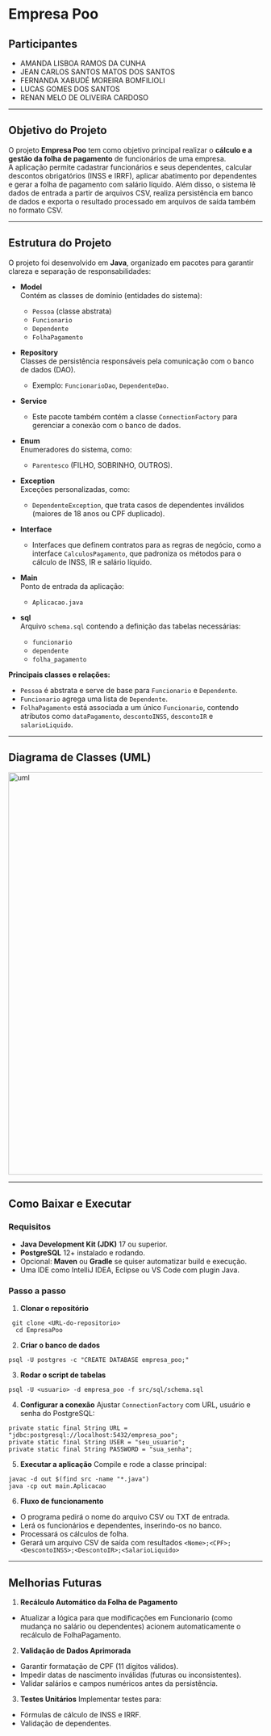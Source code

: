 # Empresa Poo


## Participantes

- AMANDA LISBOA RAMOS DA CUNHA  
- JEAN CARLOS SANTOS MATOS DOS SANTOS 
- FERNANDA XABUDÉ MOREIRA BOMFILIOLI  
- LUCAS GOMES DOS SANTOS 
- RENAN MELO DE OLIVEIRA CARDOSO  

---

## Objetivo do Projeto

O projeto **Empresa Poo** tem como objetivo principal realizar o **cálculo e a gestão da folha de pagamento** de funcionários de uma empresa.  
A aplicação permite cadastrar funcionários e seus dependentes, calcular descontos obrigatórios (INSS e IRRF), aplicar abatimento por dependentes e gerar a folha de pagamento com salário líquido. Além disso, o sistema lê dados de entrada a partir de arquivos CSV, realiza persistência em banco de dados e exporta o resultado processado em arquivos de saída também no formato CSV.

---

## Estrutura do Projeto

O projeto foi desenvolvido em **Java**, organizado em pacotes para garantir clareza e separação de responsabilidades:

- **Model**  
  Contém as classes de domínio (entidades do sistema):  
  - `Pessoa` (classe abstrata)  
  - `Funcionario`  
  - `Dependente`  
  - `FolhaPagamento`

- **Repository**  
  Classes de persistência responsáveis pela comunicação com o banco de dados (DAO).  
  - Exemplo: `FuncionarioDao`, `DependenteDao`.

- **Service**  
  - Este pacote também contém a classe `ConnectionFactory` para gerenciar a conexão com o banco de dados.

- **Enum**  
  Enumeradores do sistema, como:  
  - `Parentesco` (FILHO, SOBRINHO, OUTROS).

- **Exception**  
  Exceções personalizadas, como:  
  - `DependenteException`, que trata casos de dependentes inválidos (maiores de 18 anos ou CPF duplicado).

- **Interface**  
  - Interfaces que definem contratos para as regras de negócio, como a interface `CalculosPagamento`, que padroniza os métodos para o cálculo de INSS, IR e salário líquido.

- **Main**  
  Ponto de entrada da aplicação:  
  - `Aplicacao.java`

- **sql**  
  Arquivo `schema.sql` contendo a definição das tabelas necessárias:  
  - `funcionario`  
  - `dependente`  
  - `folha_pagamento`

**Principais classes e relações:**
- `Pessoa` é abstrata e serve de base para `Funcionario` e `Dependente`.  
- `Funcionario` agrega uma lista de `Dependente`.  
- `FolhaPagamento` está associada a um único `Funcionario`, contendo atributos como `dataPagamento`, `descontoINSS`, `descontoIR` e `salarioLiquido`.
---

## Diagrama de Classes (UML) 

<img width="1949" height="797" alt="uml" src="https://github.com/user-attachments/assets/07fc233f-f0d3-4b87-974a-cc70cf55fdef" />

---

## Como Baixar e Executar

### Requisitos

- **Java Development Kit (JDK)** 17 ou superior.  
- **PostgreSQL** 12+ instalado e rodando.  
- Opcional: **Maven** ou **Gradle** se quiser automatizar build e execução.  
- Uma IDE como IntelliJ IDEA, Eclipse ou VS Code com plugin Java.  

### Passo a passo

1. **Clonar o repositório**
```
 git clone <URL-do-repositorio> 
  cd EmpresaPoo
```

2. **Criar o banco de dados**
```
psql -U postgres -c "CREATE DATABASE empresa_poo;"

```

3. **Rodar o script de tabelas**
```
psql -U <usuario> -d empresa_poo -f src/sql/schema.sql
```

4. **Configurar a conexão**
Ajustar ```ConnectionFactory``` com URL, usuário e senha do PostgreSQL:
```
private static final String URL = "jdbc:postgresql://localhost:5432/empresa_poo";
private static final String USER = "seu_usuario";
private static final String PASSWORD = "sua_senha";
```

5. **Executar a aplicação**
Compile e rode a classe principal:
```
javac -d out $(find src -name "*.java")
java -cp out main.Aplicacao
```

6. **Fluxo de funcionamento**
* O programa pedirá o nome do arquivo CSV ou TXT de entrada.
* Lerá os funcionários e dependentes, inserindo-os no banco.
* Processará os cálculos de folha.
* Gerará um arquivo CSV de saída com resultados ```<Nome>;<CPF>;<DescontoINSS>;<DescontoIR>;<SalarioLiquido>```
---
## Melhorias Futuras

1. **Recálculo Automático da Folha de Pagamento**  
* Atualizar a lógica para que modificações em Funcionario (como mudança no salário ou dependentes) acionem automaticamente o recálculo de FolhaPagamento.

2. **Validação de Dados Aprimorada**
* Garantir formatação de CPF (11 dígitos válidos).
* Impedir datas de nascimento inválidas (futuras ou inconsistentes).
* Validar salários e campos numéricos antes da persistência.

3. **Testes Unitários**
Implementar testes para:
* Fórmulas de cálculo de INSS e IRRF.
* Validação de dependentes.

